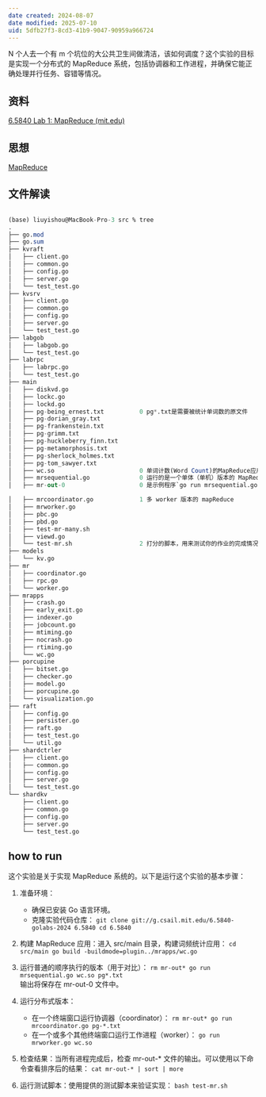 ```yaml
---
date created: 2024-08-07
date modified: 2025-07-10
uid: 5dfb27f3-8cd3-41b9-9047-90959a966724
---
```


N 个人去一个有 m 个坑位的大公共卫生间做清洁，该如何调度？这个实验的目标是实现一个分布式的 MapReduce 系统，包括协调器和工作进程，并确保它能正确处理并行任务、容错等情况。

<!-- more -->

## 资料

[6.5840 Lab 1: MapReduce (mit.edu)](https://pdos.csail.mit.edu/6.824/labs/lab-mr.html)

## 思想

[MapReduce](MapReduce.md)

## 文件解读

```sql

(base) liuyishou@MacBook-Pro-3 src % tree
.
├── go.mod
├── go.sum
├── kvraft
│   ├── client.go
│   ├── common.go
│   ├── config.go
│   ├── server.go
│   └── test_test.go
├── kvsrv
│   ├── client.go
│   ├── common.go
│   ├── config.go
│   ├── server.go
│   └── test_test.go
├── labgob
│   ├── labgob.go
│   └── test_test.go
├── labrpc
│   ├── labrpc.go
│   └── test_test.go
├── main
│   ├── diskvd.go
│   ├── lockc.go
│   ├── lockd.go
│   ├── pg-being_ernest.txt          0 pg*.txt是需要被统计单词数的原文件
│   ├── pg-dorian_gray.txt
│   ├── pg-frankenstein.txt
│   ├── pg-grimm.txt
│   ├── pg-huckleberry_finn.txt
│   ├── pg-metamorphosis.txt
│   ├── pg-sherlock_holmes.txt
│   ├── pg-tom_sawyer.txt
│   ├── wc.so                        0 单词计数(Word Count)的MapReduce应用,它被编译成了一个Go插件。
│   ├── mrsequential.go              0 运行的是一个单体（单机）版本的 MapReduce。
│   ├── mr-out-0                     0 是示例程序`go run mrsequential.go wc.so pg*.txt`的输出结果。

│   ├── mrcoordinator.go             1 多 worker 版本的 mapReduce
│   ├── mrworker.go
│   ├── pbc.go
│   ├── pbd.go
│   ├── test-mr-many.sh
│   ├── viewd.go
│   └── test-mr.sh                   2 打分的脚本，用来测试你的作业的完成情况
├── models
│   └── kv.go
├── mr
│   ├── coordinator.go
│   ├── rpc.go
│   └── worker.go
├── mrapps
│   ├── crash.go
│   ├── early_exit.go
│   ├── indexer.go
│   ├── jobcount.go
│   ├── mtiming.go
│   ├── nocrash.go
│   ├── rtiming.go
│   └── wc.go
├── porcupine
│   ├── bitset.go
│   ├── checker.go
│   ├── model.go
│   ├── porcupine.go
│   └── visualization.go
├── raft
│   ├── config.go
│   ├── persister.go
│   ├── raft.go
│   ├── test_test.go
│   └── util.go
├── shardctrler
│   ├── client.go
│   ├── common.go
│   ├── config.go
│   ├── server.go
│   └── test_test.go
└── shardkv
    ├── client.go
    ├── common.go
    ├── config.go
    ├── server.go
    └── test_test.go

```

## how to run

这个实验是关于实现 MapReduce 系统的。以下是运行这个实验的基本步骤：

1. 准备环境：
    - 确保已安装 Go 语言环境。
    - 克隆实验代码仓库：
        `git clone git://g.csail.mit.edu/6.5840-golabs-2024 6.5840 cd 6.5840`
        
2. 构建 MapReduce 应用：进入 src/main 目录，构建词频统计应用：
    `cd src/main go build -buildmode=plugin../mrapps/wc.go`
    
3. 运行普通的顺序执行的版本（用于对比）：
    `rm mr-out* go run mrsequential.go wc.so pg*.txt`  
    输出将保存在 mr-out-0 文件中。
    
4. 运行分布式版本：
    - 在一个终端窗口运行协调器（coordinator）：
        `rm mr-out* go run mrcoordinator.go pg-*.txt`
    - 在一个或多个其他终端窗口运行工作进程（worker）：
        `go run mrworker.go wc.so`
        
5. 检查结果：当所有进程完成后，检查 mr-out-* 文件的输出。可以使用以下命令查看排序后的结果：
    `cat mr-out-* | sort | more`
    
6. 运行测试脚本：使用提供的测试脚本来验证实现：
    `bash test-mr.sh`
    
